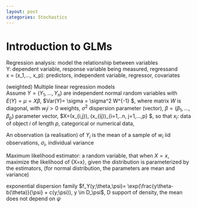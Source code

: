 ```yaml
---
layout: post
categories: Stochastics
---
```


# Introduction to GLMs

Regression analysis: model the relationship between variables  
Y: dependent variable, response variable being measured, regressand  
x = (x_1,..., x_p): predictors, independent variable, regressor, covariates  

(weighted) Multiple linear regression models   
Assume $Y = (Y_1 ,..., Y_n)$ are independent normal random variables with  
$E(Y) = \mu = X \beta$, $Var(Y)= \sigma = \sigma^2 W^{-1} $, where matrix $W$ is diagonal, with $w_ii >0$ weights, $\sigma^2$ dispersion parameter (vector),
$\beta=(\beta_1,...,\beta_p)$ parameter vector, $X=(x_{i,j}), (x_{ij})_{i=1,..n, j=1,...,p} $, so that $x_i$: data of object $i$ of length $p$, categorical or numerical data, 

An observation (a realisation) of $Y_i$ is the mean of a sample of $w_i$ iid observations, $\sigma_i$, individual variance

Maximum likelihood estimator: a random variable, that when $X=x$, maximize the likelihood of {X=x}, given the distribution is parameterized by the estimators, (for normal distribution, the parameters are mean and variance)

exponential dispersion family
$f_Y(y;\theta,\psi)= \exp(\frac{y\theta-b(\theta)}{\psi} + c(y;\psi)), y \in D_\psi$, D support of density, the mean does not depend on $\psi$
